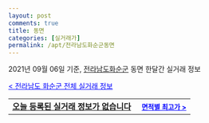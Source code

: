 ```yaml
---
layout: post
comments: true
title: 동면
categories: [실거래가]
permalink: /apt/전라남도화순군동면
---
```


2021년 09월 06일 기준, <a href="/apt/전라남도화순군">전라남도화순군</a> 동면 한달간 실거래 정보

<a style="color: blue;" href="/apt/전라남도화순군">< 전라남도 화순군 전체 실거래 정보</a>
<!---- start ---->
<table>
  <tr>
    <td colspan="4" style="font-weight: bold;"><a href="/apt/전라남도화순군동면{name_without_space}">오늘 등록된 실거래 정보가 없습니다</a> &nbsp;&nbsp;&nbsp; <a style="color: blue; font-size: smaller;" href="/apt/전라남도화순군동면{name_without_space}">면적별 최고가 ></a></td>
  </tr>
    
</table>
<!---- end ---->
    